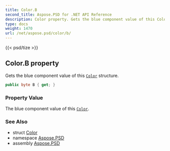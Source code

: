 ```yaml
---
title: Color.B
second_title: Aspose.PSD for .NET API Reference
description: Color property. Gets the blue component value of this Color structure
type: docs
weight: 1470
url: /net/aspose.psd/color/b/
---
```

{{< psd/tize >}}
## Color.B property

Gets the blue component value of this [`Color`](../) structure.

```csharp
public byte B { get; }
```

### Property Value

The blue component value of this [`Color`](../).

### See Also

* struct [Color](../)
* namespace [Aspose.PSD](../../color/)
* assembly [Aspose.PSD](../../../)


